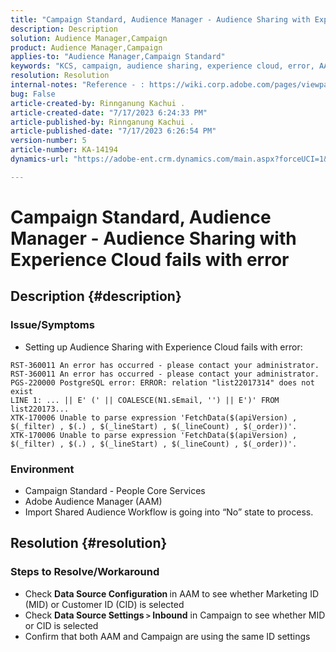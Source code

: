 ```yaml
---
title: "Campaign Standard, Audience Manager - Audience Sharing with Experience Cloud fails with error"
description: Description
solution: Audience Manager,Campaign
product: Audience Manager,Campaign
applies-to: "Audience Manager,Campaign Standard"
keywords: "KCS, campaign, audience sharing, experience cloud, error, AAM"
resolution: Resolution
internal-notes: "Reference - : https://wiki.corp.adobe.com/pages/viewpage.action?pageId=1061261145#space-menu-link-content  Resolved in - https://jira.corp.adobe.com/browse/CAMP-34744"
bug: False
article-created-by: Rinnganung Kachui .
article-created-date: "7/17/2023 6:24:33 PM"
article-published-by: Rinnganung Kachui .
article-published-date: "7/17/2023 6:26:54 PM"
version-number: 5
article-number: KA-14194
dynamics-url: "https://adobe-ent.crm.dynamics.com/main.aspx?forceUCI=1&pagetype=entityrecord&etn=knowledgearticle&id=ea99b329-cf24-ee11-9cbd-6045bd0065f9"

---
```

# Campaign Standard, Audience Manager - Audience Sharing with Experience Cloud fails with error

## Description {#description}




### Issue/Symptoms



- Setting up Audience Sharing with Experience Cloud fails with error:



```
RST-360011 An error has occurred - please contact your administrator.
RST-360011 An error has occurred - please contact your administrator.
PGS-220000 PostgreSQL error: ERROR: relation "list22017314" does not exist
LINE 1: ... || E' (' || COALESCE(N1.sEmail, '') || E')' FROM list220173...
XTK-170006 Unable to parse expression 'FetchData($(apiVersion) , $(_filter) , $(.) , $(_lineStart) , $(_lineCount) , $(_order))'.
XTK-170006 Unable to parse expression 'FetchData($(apiVersion) , $(_filter) , $(.) , $(_lineStart) , $(_lineCount) , $(_order))'.
```






### Environment



- Campaign Standard - People Core Services
- Adobe Audience Manager (AAM)
- Import Shared Audience Workflow is going into “No” state to process.









## Resolution {#resolution}




### Steps to Resolve/Workaround



- Check <b>Data Source Configuration </b>in AAM to see whether Marketing ID (MID) or Customer ID (CID) is selected
- Check <b>Data Source Settings `>`  Inbound</b> in Campaign to see whether MID or CID is selected
- Confirm that both AAM and Campaign are using the same ID settings











